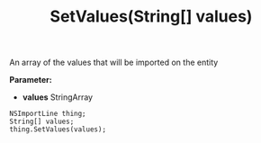 ﻿---
uid: crmscript_ref_NSImportLine_SetValues
title: SetValues(String[] values)
intellisense: NSImportLine.SetValues
keywords: NSImportLine, GetValues
so.topic: reference
---

An array of the values that will be imported on the entity

**Parameter:** 
 - **values** StringArray

```crmscript
NSImportLine thing;
String[] values;
thing.SetValues(values);
```

